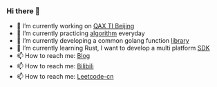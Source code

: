 ### Hi there 👋


- 🔭 I’m currently working on [QAX TI Beijing](https://ti.qianxin.com)
- 🌱 I’m currently practicing [algorithm](https://github.com/miaoyc666/algorithm) everyday
- 🤔 I’m currently developing a common golang function [library](https://github.com/miaoyc666/goArsenal)
- 🤔 I’m currently learning Rust, I want to develop a multi platform [SDK](https://github.com/miaoyc666/rust-sdk)
- 📫 How to reach me: [Blog](https://myc.ink) 
- 📫 How to reach me: [Bilibili](https://space.bilibili.com/6193252) 
- 📫 How to reach me: [Leetcode-cn](https://leetcode-cn.com/u/flushdb) 
